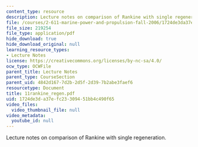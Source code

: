 ```yaml
---
content_type: resource
description: Lecture notes on comparison of Rankine with single regeneration.
file: /courses/2-611-marine-power-and-propulsion-fall-2006/1724de3da37efc23309451bb4c490f65_11rankine_regen.pdf
file_size: 219254
file_type: application/pdf
hide_download: true
hide_download_original: null
learning_resource_types:
- Lecture Notes
license: https://creativecommons.org/licenses/by-nc-sa/4.0/
ocw_type: OCWFile
parent_title: Lecture Notes
parent_type: CourseSection
parent_uid: 4842d167-7d2b-2d5f-2d39-7b2abe3faef6
resourcetype: Document
title: 11rankine_regen.pdf
uid: 1724de3d-a37e-fc23-3094-51bb4c490f65
video_files:
  video_thumbnail_file: null
video_metadata:
  youtube_id: null
---
```

Lecture notes on comparison of Rankine with single regeneration.